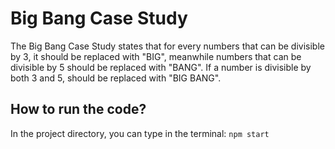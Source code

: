 # Big Bang Case Study

The Big Bang Case Study states that for every numbers that can be divisible by 3, it should be replaced with "BIG", meanwhile numbers that can be divisible by 5 should be replaced with "BANG". If a number is divisible by both 3 and 5, should be replaced with "BIG BANG".

## How to run the code?

In the project directory, you can type in the terminal:
`npm start`
